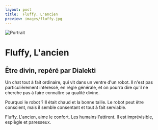 ```yaml
---
layout: post
title:  Fluffy, L'ancien
preview: images/fluffy.jpg
---
```


![Portrait](/csf4/images/fluffy.jpg)

# Fluffy, L'ancien
## Être divin, repéré par Dialekti
Un chat tout à fait ordinaire, qui vit dans un ventre d'un robot. Il n'est pas particulièrement intéressé, en règle générale, et on pourra dire qu'il ne cherche pas à faire connaître sa qualité divine. 

Pourquoi le robot ? Il était chaud et la bonne taille. Le robot peut être conscient, mais il semble consentant et tout à fait serviable. 

Fluffy, L'ancien, aime le confort. Les humains l'attirent. Il est imprévisible, espiègle et paresseux. 


<!--
### Sa fiche de répérage 

![Fiche](/images/az_f.jpg)

-->
